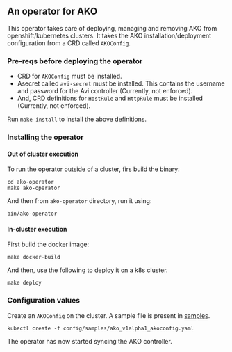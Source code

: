 ## An operator for AKO

This operator takes care of deploying, managing and removing AKO from openshift/kubernetes clusters. It takes the AKO installation/deployment configuration from a CRD called `AKOConfig`.

### Pre-reqs before deploying the operator
- CRD for `AKOConfig` must be installed.
- Asecret called `avi-secret` must be installed. This contains the username
  and password for the Avi controller (Currently, not enforced).
- And, CRD definitions for `HostRule` and `HttpRule` must be installed
  (Currently, not enforced).

Run `make install` to install the above definitions.

### Installing the operator
#### Out of cluster execution
To run the operator outside of a cluster, firs build the binary:
```
cd ako-operator
make ako-operator
```
And then from `ako-operator` directory, run it using:
```
bin/ako-operator
```
#### In-cluster execution
First build the docker image:
```
make docker-build
```
And then, use the following to deploy it on a k8s cluster.
```
make deploy
```

### Configuration values
Create an `AKOConfig` on the cluster. A sample file is present in [samples](config/samples/ako_v1alpha1_akoconfig.yaml).

```
kubectl create -f config/samples/ako_v1alpha1_akoconfig.yaml
```
The operator has now started syncing the AKO controller.